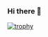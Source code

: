 ### Hi there 👋

[![trophy](https://github-profile-trophy.vercel.app/?username=EZENIELRIOS)](https://github.com/EZENIELRIOS/github-profile-trophy)

